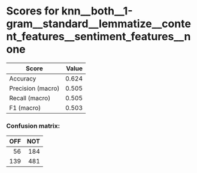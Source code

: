 # Scores for knn__both__1-gram__standard__lemmatize__content_features__sentiment_features__none
|      Score      |Value|
|-----------------|----:|
|Accuracy         |0.624|
|Precision (macro)|0.505|
|Recall (macro)   |0.505|
|F1 (macro)       |0.503|

### Confusion matrix:
|OFF|NOT|
|--:|--:|
| 56|184|
|139|481|
